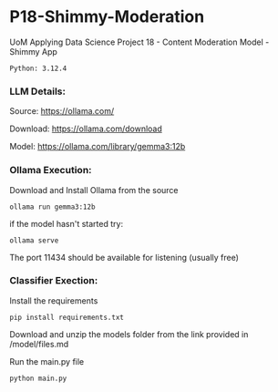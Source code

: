 # P18-Shimmy-Moderation
UoM Applying Data Science Project 18 - Content Moderation Model - Shimmy App

```
Python: 3.12.4
```

### LLM Details:

Source: https://ollama.com/

Download: https://ollama.com/download

Model: https://ollama.com/library/gemma3:12b

### Ollama Execution:
Download and Install Ollama from the source

```
ollama run gemma3:12b
```

if the model hasn't started try:

```
ollama serve
```

The port 11434 should be available for listening (usually free)


### Classifier Exection:
Install the requirements

```
pip install requirements.txt
```

Download and unzip the models folder from the link provided in /model/files.md

Run the main.py file

```
python main.py
```
